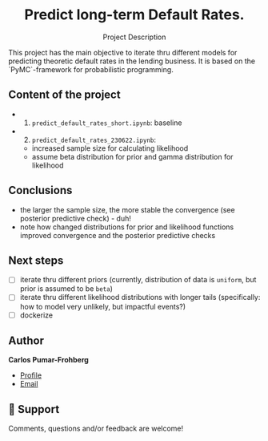 <h1 align="center">Predict long-term Default Rates.</h1>
<p align="center">Project Description</p>
This project has the main objective to iterate thru different models for predicting theoretic default rates in the lending business. It is based on the `PyMC`-framework for probabilistic programming.

## Content of the project
* 1. `predict_default_rates_short.ipynb`: baseline
* 2. `predict_default_rates_230622.ipynb`: 
    - increased sample size for calculating likelihood
    - assume beta distribution for prior and gamma distribution for likelihood

## Conclusions
* the larger the sample size, the more stable the convergence (see posterior predictive check) - duh!
* note how changed distributions for prior and likelihood functions improved convergence and the posterior predictive checks

## Next steps
- [ ] iterate thru different priors (currently, distribution of data is `uniform`, but prior is assumed to be `beta`)
- [ ] iterate thru different likelihood distributions with longer tails (specifically: how to model very unlikely, but impactful events?)
- [ ] dockerize

## Author

**Carlos Pumar-Frohberg**

- [Profile](https://github.com/cpumarfrohberg)
- [Email](mailto:cpumarfrohberg@gmail.com?subject=Hi "Hi!")


## 🤝 Support

Comments, questions and/or feedback are welcome!
